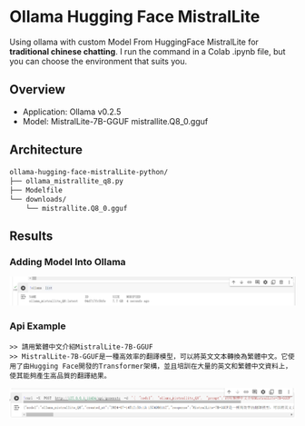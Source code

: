 # Ollama Hugging Face MistralLite

Using ollama with custom Model From HuggingFace MistralLite for **traditional chinese chatting**. I run the command in a Colab .ipynb file, but you can choose the environment that suits you.  


## Overview

- Application: Ollama v0.2.5
- Model: MistralLite-7B-GGUF mistrallite.Q8_0.gguf


## Architecture
```
ollama-hugging-face-mistralLite-python/
├── ollama_mistrallite_q8.py
├── Modelfile
└── downloads/
    └── mistrallite.Q8_0.gguf
```

## Results

### Adding Model Into Ollama
![image](./images/ollama_list.png)

### Api Example  
```
>> 請用繁體中文介紹MistralLite-7B-GGUF 
>> MistralLite-7B-GGUF是一種高效率的翻譯模型，可以將英文文本轉換為繁體中文。它使用了由Hugging Face開發的Transformer架構，並且培訓在大量的英文和繁體中文資料上，使其能夠產生高品質的翻譯結果。
```
![image](./images/ollama_api.png)